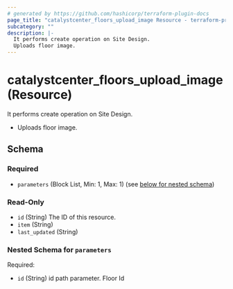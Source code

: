 ```yaml
---
# generated by https://github.com/hashicorp/terraform-plugin-docs
page_title: "catalystcenter_floors_upload_image Resource - terraform-provider-catalystcenter"
subcategory: ""
description: |-
  It performs create operation on Site Design.
  Uploads floor image.
---
```


# catalystcenter_floors_upload_image (Resource)

It performs create operation on Site Design.

- Uploads floor image.



<!-- schema generated by tfplugindocs -->
## Schema

### Required

- `parameters` (Block List, Min: 1, Max: 1) (see [below for nested schema](#nestedblock--parameters))

### Read-Only

- `id` (String) The ID of this resource.
- `item` (String)
- `last_updated` (String)

<a id="nestedblock--parameters"></a>
### Nested Schema for `parameters`

Required:

- `id` (String) id path parameter. Floor Id
